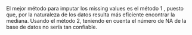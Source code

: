 El mejor método para imputar los missing values es el método 1 , puesto que, por la naturaleza de los datos resulta más eficiente encontrar la mediana. Usando el método 2, teniendo en cuenta el número de NA de la base de datos no sería tan confiable.
